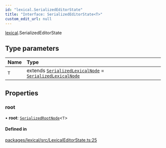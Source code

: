 ```yaml
---
id: "lexical.SerializedEditorState"
title: "Interface: SerializedEditorState<T>"
custom_edit_url: null
---
```


[lexical](../modules/lexical.md).SerializedEditorState

## Type parameters

| Name | Type |
| :------ | :------ |
| `T` | extends [`SerializedLexicalNode`](../modules/lexical.md#serializedlexicalnode) = [`SerializedLexicalNode`](../modules/lexical.md#serializedlexicalnode) |

## Properties

### root

• **root**: [`SerializedRootNode`](../modules/lexical.md#serializedrootnode)\<`T`\>

#### Defined in

[packages/lexical/src/LexicalEditorState.ts:25](https://github.com/QubitPi/lexical/tree/main/packages/lexical/src/LexicalEditorState.ts#L25)
